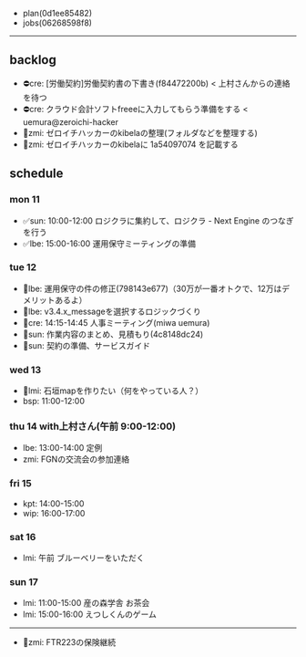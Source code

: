 
- plan(0d1ee85482)
- jobs(06268598f8)
---

## backlog
- ⛔️cre: [労働契約]労働契約書の下書き(f84472200b) < 上村さんからの連絡を待つ
- ⛔️cre: クラウド会計ソフトfreeeに入力してもらう準備をする < uemura@zeroichi-hacker
- 📌zmi: ゼロイチハッカーのkibelaの整理(フォルダなどを整理する)
- 📌zmi: ゼロイチハッカーのkibelaに 1a54097074 を記載する

## schedule
### mon 11
- ✅sun: 10:00-12:00 ロジクラに集約して、ロジクラ - Next Engine のつなぎを行う
- ✅lbe: 15:00-16:00 運用保守ミーティングの準備
### tue 12
- 📌lbe: 運用保守の件の修正(798143e677)（30万が一番オトクで、12万はデメリットあるよ）
- 📌lbe: v3.4.x_messageを選択するロジックづくり
- 📌cre: 14:15-14:45 人事ミーティング(miwa uemura)
- 📌sun: 作業内容のまとめ、見積もり(4c8148dc24)
- 📌sun: 契約の準備、サービスガイド
### wed 13
- 📌lmi: 石垣mapを作りたい（何をやっている人？）
- bsp: 11:00-12:00
### thu 14 with上村さん(午前 9:00-12:00)
- lbe: 13:00-14:00 定例
- zmi: FGNの交流会の参加連絡
### fri 15
- kpt: 14:00-15:00
- wip: 16:00-17:00
### sat 16
- lmi: 午前 ブルーベリーをいただく
### sun 17
- lmi: 11:00-15:00 産の森学舎 お茶会
- lmi: 15:00-16:00 えつしくんのゲーム

---
- 📌zmi: FTR223の保険継続


